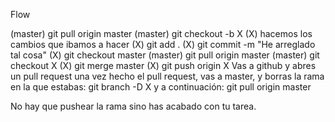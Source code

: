 Flow

(master) git pull origin master
(master) git checkout -b X
(X) hacemos los cambios que ibamos a hacer
(X) git add .
(X) git commit -m "He arreglado tal cosa"
(X) git checkout master
(master) git pull origin master
(master) git checkout X
(X) git merge master
(X) git push origin X
Vas a github y abres un pull request
una vez hecho el pull request, vas a master, y borras la rama en la que estabas: git branch -D X
y a continuación: git pull origin master

No hay que pushear la rama sino has acabado con tu tarea.
